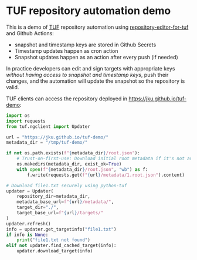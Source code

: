# TUF repository automation demo

This is a demo of [TUF](https://theupdateframework.io/) repository automation
using [repository-editor-for-tuf](https://github.com/vmware-labs/repository-editor-for-tuf) and
Github Actions:
 * snapshot and timestamp keys are stored in Github Secrets
 * Timestamp updates happen as cron action
 * Snapshot updates happen as an action after every push (if needed)

In practice developers can edit and sign targets with appropriate keys _without
having access to snapshot and timestamp keys_, push their changes, and the
automation will update the snapshot so the repository is valid.

TUF clients can access the repository deployed in
https://jku.github.io/tuf-demo:

```python
import os
import requests
from tuf.ngclient import Updater

url = "https://jku.github.io/tuf-demo/"
metadata_dir = "/tmp/tuf-demo/"

if not os.path.exists(f"{metadata_dir}/root.json"):
    # Trust-on-first-use: Download initial root metadata if it's not available
    os.makedirs(metadata_dir, exist_ok=True)
    with open(f"{metadata_dir}/root.json", "wb") as f:
        f.write(requests.get(f"{url}/metadata/1.root.json").content)

# Download file1.txt securely using python-tuf
updater = Updater(
    repository_dir=metadata_dir,
    metadata_base_url=f"{url}/metadata/",
    target_dir="./",
    target_base_url=f"{url}/targets/"
)
updater.refresh()
info = updater.get_targetinfo("file1.txt")
if info is None:
    print("file1.txt not found")
elif not updater.find_cached_target(info):
    updater.download_target(info)
```
